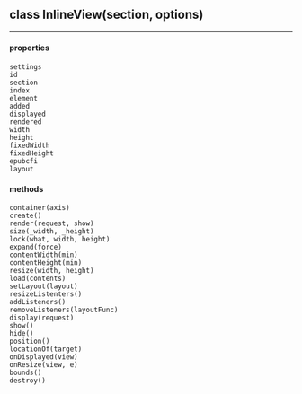 ## class InlineView(section, options)  
---  
#### properties  
    settings  
    id  
    section  
    index  
    element  
    added  
    displayed  
    rendered  
    width  
    height   
    fixedWidth  
    fixedHeight  
    epubcfi  
    layout  
#### methods  
    container(axis)  
    create()  
    render(request, show)  
    size(_width, _height)  
    lock(what, width, height)  
    expand(force)  
    contentWidth(min)  
    contentHeight(min)  
    resize(width, height)  
    load(contents)  
    setLayout(layout)  
    resizeListenters()  
    addListeners()  
    removeListeners(layoutFunc)  
    display(request)  
    show()  
    hide()  
    position()  
    locationOf(target)  
    onDisplayed(view)  
    onResize(view, e)  
    bounds()  
    destroy()  